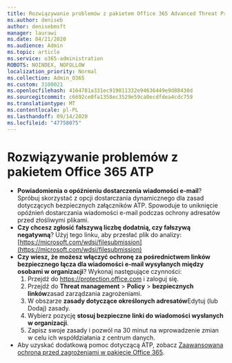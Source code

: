```yaml
---
title: Rozwiązywanie problemów z pakietem Office 365 Advanced Threat Protection (ATP)
ms.author: deniseb
author: denisebmsft
manager: laurawi
ms.date: 04/21/2020
ms.audience: Admin
ms.topic: article
ms.service: o365-administration
ROBOTS: NOINDEX, NOFOLLOW
localization_priority: Normal
ms.collection: Admin_O365
ms.custom: 3100021
ms.openlocfilehash: 4164781a331ec919811332e94636449e9d88430d
ms.sourcegitcommit: c6692ce0fa1358ec3529e59ca0ecdfdea4cdc759
ms.translationtype: MT
ms.contentlocale: pl-PL
ms.lasthandoff: 09/14/2020
ms.locfileid: "47758075"
---
```

# <a name="troubleshoot-issues-with-office-365-atp"></a>Rozwiązywanie problemów z pakietem Office 365 ATP

- **Powiadomienia o opóźnieniu dostarczenia wiadomości e-mail**? Spróbuj skorzystać z opcji dostarczania dynamicznego dla zasad dotyczących bezpiecznych załączników ATP. Spowoduje to uniknięcie opóźnień dostarczania wiadomości e-mail podczas ochrony adresatów przed złośliwymi plikami.
- **Czy chcesz zgłosić fałszywą liczbę dodatnią, czy fałszywą negatywną**? Użyj tego linku, aby przesłać plik do analizy: [https://microsoft.com/wdsi/filesubmission](https://microsoft.com/wdsi/filesubmission)
- **Czy wiesz, że możesz włączyć ochronę za pośrednictwem linków bezpiecznego łącza dla wiadomości e-mail wysyłanych między osobami w organizacji**? Wykonaj następujące czynności:
    1. Przejdź do https://protection.office.com i zaloguj się.
    2. Przejdź do **Threat management**  >  **Policy**  >  **bezpiecznych linków**zasad zarządzania zagrożeniami.
    3. W obszarze **zasady dotyczące określonych adresatów**Edytuj (lub Dodaj) zasady.
    4. Wybierz pozycję **stosuj bezpieczne linki do wiadomości wysłanych w organizacji**.
    5. Zapisz swoje zasady i pozwól na 30 minut na wprowadzenie zmian w celu ich współdziałania z centrum danych.
- Aby uzyskać dodatkową pomoc dotyczącą ATP, zobacz [Zaawansowana ochrona przed zagrożeniami w pakiecie Office 365](https://docs.microsoft.com/microsoft-365/security/office-365-security/office-365-atp).